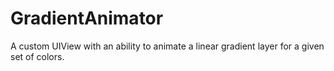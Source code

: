 # GradientAnimator
A custom UIView with an ability to animate a linear gradient layer for a given set of colors.
